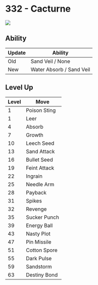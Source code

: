 # 332 - Cacturne
![][332]

## Ability

Update | Ability
---    | ---
Old    | Sand Veil / None
New    | Water Absorb / Sand Veil

## Level Up

Level | Move
---   | ---
  1   | Poison Sting
  1   | Leer
  4   | Absorb
  7   | Growth
 10   | Leech Seed
 13   | Sand Attack
 16   | Bullet Seed
 19   | Feint Attack
 22   | Ingrain
 25   | Needle Arm
 28   | Payback
 31   | Spikes
 32   | Revenge
 35   | Sucker Punch
 39   | Energy Ball
 43   | Nasty Plot
 47   | Pin Missile
 51   | Cotton Spore
 55   | Dark Pulse
 59   | Sandstorm
 63   | Destiny Bond

[332]: ../img/pokemon/332.png
